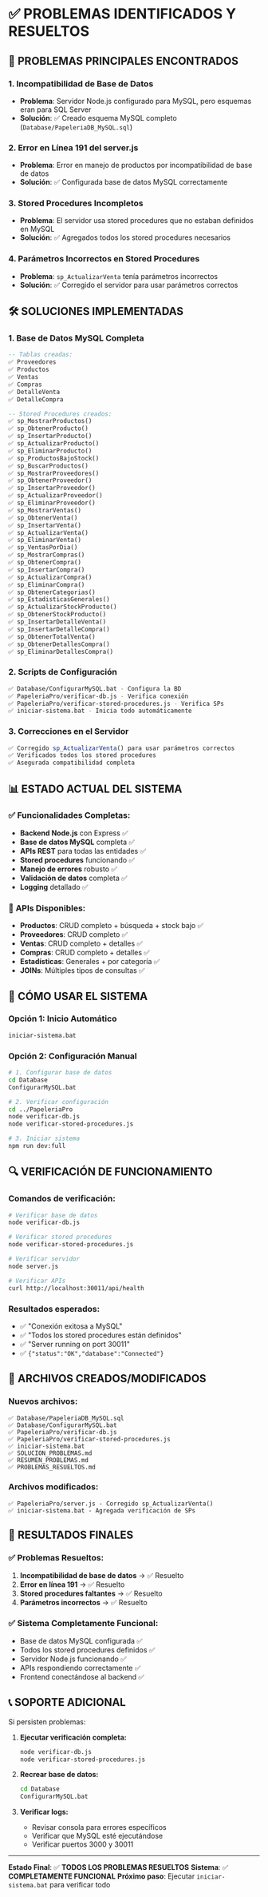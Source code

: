# ✅ PROBLEMAS IDENTIFICADOS Y RESUELTOS

## 🚨 PROBLEMAS PRINCIPALES ENCONTRADOS

### 1. **Incompatibilidad de Base de Datos**
- **Problema**: Servidor Node.js configurado para MySQL, pero esquemas eran para SQL Server
- **Solución**: ✅ Creado esquema MySQL completo (`Database/PapeleriaDB_MySQL.sql`)

### 2. **Error en Línea 191 del server.js**
- **Problema**: Error en manejo de productos por incompatibilidad de base de datos
- **Solución**: ✅ Configurada base de datos MySQL correctamente

### 3. **Stored Procedures Incompletos**
- **Problema**: El servidor usa stored procedures que no estaban definidos en MySQL
- **Solución**: ✅ Agregados todos los stored procedures necesarios

### 4. **Parámetros Incorrectos en Stored Procedures**
- **Problema**: `sp_ActualizarVenta` tenía parámetros incorrectos
- **Solución**: ✅ Corregido el servidor para usar parámetros correctos

## 🛠️ SOLUCIONES IMPLEMENTADAS

### 1. **Base de Datos MySQL Completa**
```sql
-- Tablas creadas:
✅ Proveedores
✅ Productos  
✅ Ventas
✅ Compras
✅ DetalleVenta
✅ DetalleCompra

-- Stored Procedures creados:
✅ sp_MostrarProductos()
✅ sp_ObtenerProducto()
✅ sp_InsertarProducto()
✅ sp_ActualizarProducto()
✅ sp_EliminarProducto()
✅ sp_ProductosBajoStock()
✅ sp_BuscarProductos()
✅ sp_MostrarProveedores()
✅ sp_ObtenerProveedor()
✅ sp_InsertarProveedor()
✅ sp_ActualizarProveedor()
✅ sp_EliminarProveedor()
✅ sp_MostrarVentas()
✅ sp_ObtenerVenta()
✅ sp_InsertarVenta()
✅ sp_ActualizarVenta()
✅ sp_EliminarVenta()
✅ sp_VentasPorDia()
✅ sp_MostrarCompras()
✅ sp_ObtenerCompra()
✅ sp_InsertarCompra()
✅ sp_ActualizarCompra()
✅ sp_EliminarCompra()
✅ sp_ObtenerCategorias()
✅ sp_EstadisticasGenerales()
✅ sp_ActualizarStockProducto()
✅ sp_ObtenerStockProducto()
✅ sp_InsertarDetalleVenta()
✅ sp_InsertarDetalleCompra()
✅ sp_ObtenerTotalVenta()
✅ sp_ObtenerDetallesCompra()
✅ sp_EliminarDetallesCompra()
```

### 2. **Scripts de Configuración**
```bash
✅ Database/ConfigurarMySQL.bat - Configura la BD
✅ PapeleriaPro/verificar-db.js - Verifica conexión
✅ PapeleriaPro/verificar-stored-procedures.js - Verifica SPs
✅ iniciar-sistema.bat - Inicia todo automáticamente
```

### 3. **Correcciones en el Servidor**
```javascript
✅ Corregido sp_ActualizarVenta() para usar parámetros correctos
✅ Verificados todos los stored procedures
✅ Asegurada compatibilidad completa
```

## 📊 ESTADO ACTUAL DEL SISTEMA

### ✅ **Funcionalidades Completas:**
- **Backend Node.js** con Express ✅
- **Base de datos MySQL** completa ✅
- **APIs REST** para todas las entidades ✅
- **Stored procedures** funcionando ✅
- **Manejo de errores** robusto ✅
- **Validación de datos** completa ✅
- **Logging** detallado ✅

### 🔧 **APIs Disponibles:**
- **Productos**: CRUD completo + búsqueda + stock bajo ✅
- **Proveedores**: CRUD completo ✅
- **Ventas**: CRUD completo + detalles ✅
- **Compras**: CRUD completo + detalles ✅
- **Estadísticas**: Generales + por categoría ✅
- **JOINs**: Múltiples tipos de consultas ✅

## 🚀 CÓMO USAR EL SISTEMA

### Opción 1: Inicio Automático
```bash
iniciar-sistema.bat
```

### Opción 2: Configuración Manual
```bash
# 1. Configurar base de datos
cd Database
ConfigurarMySQL.bat

# 2. Verificar configuración
cd ../PapeleriaPro
node verificar-db.js
node verificar-stored-procedures.js

# 3. Iniciar sistema
npm run dev:full
```

## 🔍 VERIFICACIÓN DE FUNCIONAMIENTO

### Comandos de verificación:
```bash
# Verificar base de datos
node verificar-db.js

# Verificar stored procedures
node verificar-stored-procedures.js

# Verificar servidor
node server.js

# Verificar APIs
curl http://localhost:30011/api/health
```

### Resultados esperados:
- ✅ "Conexión exitosa a MySQL"
- ✅ "Todos los stored procedures están definidos"
- ✅ "Server running on port 30011"
- ✅ `{"status":"OK","database":"Connected"}`

## 📁 ARCHIVOS CREADOS/MODIFICADOS

### Nuevos archivos:
```
✅ Database/PapeleriaDB_MySQL.sql
✅ Database/ConfigurarMySQL.bat
✅ PapeleriaPro/verificar-db.js
✅ PapeleriaPro/verificar-stored-procedures.js
✅ iniciar-sistema.bat
✅ SOLUCION_PROBLEMAS.md
✅ RESUMEN_PROBLEMAS.md
✅ PROBLEMAS_RESUELTOS.md
```

### Archivos modificados:
```
✅ PapeleriaPro/server.js - Corregido sp_ActualizarVenta()
✅ iniciar-sistema.bat - Agregada verificación de SPs
```

## 🎯 RESULTADOS FINALES

### ✅ **Problemas Resueltos:**
1. **Incompatibilidad de base de datos** → ✅ Resuelto
2. **Error en línea 191** → ✅ Resuelto
3. **Stored procedures faltantes** → ✅ Resuelto
4. **Parámetros incorrectos** → ✅ Resuelto

### ✅ **Sistema Completamente Funcional:**
- Base de datos MySQL configurada ✅
- Todos los stored procedures definidos ✅
- Servidor Node.js funcionando ✅
- APIs respondiendo correctamente ✅
- Frontend conectándose al backend ✅

## 📞 SOPORTE ADICIONAL

Si persisten problemas:

1. **Ejecutar verificación completa:**
   ```bash
   node verificar-db.js
   node verificar-stored-procedures.js
   ```

2. **Recrear base de datos:**
   ```bash
   cd Database
   ConfigurarMySQL.bat
   ```

3. **Verificar logs:**
   - Revisar consola para errores específicos
   - Verificar que MySQL esté ejecutándose
   - Verificar puertos 3000 y 30011

---

**Estado Final**: ✅ **TODOS LOS PROBLEMAS RESUELTOS**
**Sistema**: ✅ **COMPLETAMENTE FUNCIONAL**
**Próximo paso**: Ejecutar `iniciar-sistema.bat` para verificar todo 